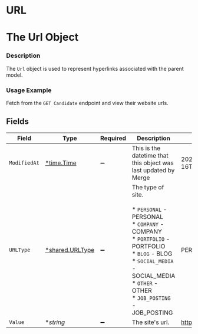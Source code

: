 # URL

# The Url Object
### Description
The `Url` object is used to represent hyperlinks associated with the parent model.
### Usage Example
Fetch from the `GET Candidate` endpoint and view their website urls.


## Fields

| Field                                                                                                                                                                                      | Type                                                                                                                                                                                       | Required                                                                                                                                                                                   | Description                                                                                                                                                                                | Example                                                                                                                                                                                    |
| ------------------------------------------------------------------------------------------------------------------------------------------------------------------------------------------ | ------------------------------------------------------------------------------------------------------------------------------------------------------------------------------------------ | ------------------------------------------------------------------------------------------------------------------------------------------------------------------------------------------ | ------------------------------------------------------------------------------------------------------------------------------------------------------------------------------------------ | ------------------------------------------------------------------------------------------------------------------------------------------------------------------------------------------ |
| `ModifiedAt`                                                                                                                                                                               | [*time.Time](https://pkg.go.dev/time#Time)                                                                                                                                                 | :heavy_minus_sign:                                                                                                                                                                         | This is the datetime that this object was last updated by Merge                                                                                                                            | 2021-10-16T00:00:00Z                                                                                                                                                                       |
| `URLType`                                                                                                                                                                                  | [*shared.URLType](../../../pkg/models/shared/urltype.md)                                                                                                                                   | :heavy_minus_sign:                                                                                                                                                                         | The type of site.<br/><br/>* `PERSONAL` - PERSONAL<br/>* `COMPANY` - COMPANY<br/>* `PORTFOLIO` - PORTFOLIO<br/>* `BLOG` - BLOG<br/>* `SOCIAL_MEDIA` - SOCIAL_MEDIA<br/>* `OTHER` - OTHER<br/>* `JOB_POSTING` - JOB_POSTING | PERSONAL                                                                                                                                                                                   |
| `Value`                                                                                                                                                                                    | **string*                                                                                                                                                                                  | :heavy_minus_sign:                                                                                                                                                                         | The site's url.                                                                                                                                                                            | http://alturl.com/p749b                                                                                                                                                                    |
